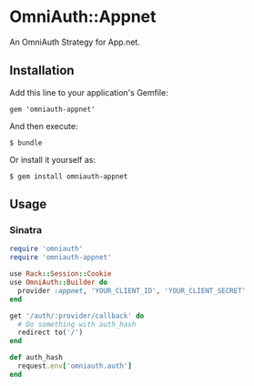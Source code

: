 # OmniAuth::Appnet

An OmniAuth Strategy for App.net.

## Installation

Add this line to your application's Gemfile:

    gem 'omniauth-appnet'

And then execute:

    $ bundle

Or install it yourself as:

    $ gem install omniauth-appnet

## Usage

### Sinatra

```ruby
require 'omniauth'
require 'omniauth-appnet'

use Rack::Session::Cookie
use OmniAuth::Builder do
  provider :appnet, 'YOUR_CLIENT_ID', 'YOUR_CLIENT_SECRET'
end

get '/auth/:provider/callback' do
  # Do something with auth_hash
  redirect to('/')
end

def auth_hash
  request.env['omniauth.auth']
end
```

